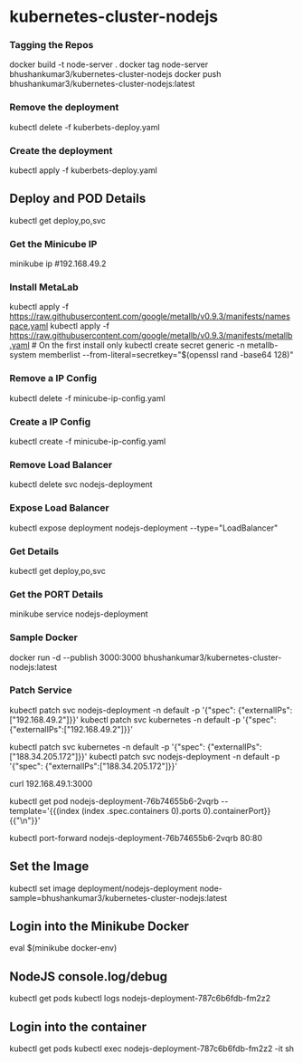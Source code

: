# kubernetes-cluster-nodejs

### Tagging the Repos
docker build -t node-server .
docker tag node-server bhushankumar3/kubernetes-cluster-nodejs
docker push bhushankumar3/kubernetes-cluster-nodejs:latest

### Remove the deployment
kubectl delete -f kuberbets-deploy.yaml

### Create the deployment
kubectl apply -f kuberbets-deploy.yaml

## Deploy and POD Details
kubectl get deploy,po,svc

### Get the Minicube IP
minikube ip
#192.168.49.2

### Install MetaLab
kubectl apply -f https://raw.githubusercontent.com/google/metallb/v0.9.3/manifests/namespace.yaml
kubectl apply -f https://raw.githubusercontent.com/google/metallb/v0.9.3/manifests/metallb.yaml # On the first install only
kubectl create secret generic -n metallb-system memberlist --from-literal=secretkey="$(openssl rand -base64 128)"

### Remove a IP Config 
kubectl delete -f minicube-ip-config.yaml

### Create a IP Config 
kubectl create -f minicube-ip-config.yaml

### Remove Load Balancer
kubectl delete svc nodejs-deployment

### Expose Load Balancer
kubectl expose deployment nodejs-deployment --type="LoadBalancer"

### Get Details
kubectl get deploy,po,svc

### Get the PORT Details
minikube service nodejs-deployment

### Sample Docker
docker run -d --publish 3000:3000 bhushankumar3/kubernetes-cluster-nodejs:latest

### Patch Service
kubectl patch svc nodejs-deployment -n default -p '{"spec": {"externalIPs":["192.168.49.2"]}}'
kubectl patch svc kubernetes -n default -p '{"spec": {"externalIPs":["192.168.49.2"]}}'

kubectl patch svc kubernetes -n default -p '{"spec": {"externalIPs":["188.34.205.172"]}}'
kubectl patch svc nodejs-deployment -n default -p '{"spec": {"externalIPs":["188.34.205.172"]}}'

curl 192.168.49.1:3000

kubectl get pod nodejs-deployment-76b74655b6-2vqrb --template='{{(index (index .spec.containers 0).ports 0).containerPort}}{{"\n"}}'

kubectl port-forward nodejs-deployment-76b74655b6-2vqrb 80:80

## Set the Image
kubectl set image deployment/nodejs-deployment node-sample=bhushankumar3/kubernetes-cluster-nodejs:latest

## Login into the Minikube Docker
eval $(minikube docker-env)

## NodeJS console.log/debug
kubectl get pods
kubectl logs nodejs-deployment-787c6b6fdb-fm2z2

## Login into the container
kubectl get pods
kubectl exec nodejs-deployment-787c6b6fdb-fm2z2 -it sh